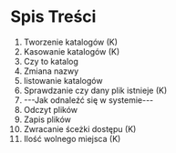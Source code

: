 # Spis Treści

1. Tworzenie katalogów (K)
2. Kasowanie katalogów (K)
3. Czy to katalog 
4. Zmiana nazwy
5. listowanie katalogów 
6. Sprawdzanie czy dany plik istnieje (K)
7. ---Jak odnaleźć się w systemie---
8. Odczyt plików
9. Zapis plików
10. Zwracanie śceżki dostępu (K)
11. Ilość wolnego miejsca (K)
